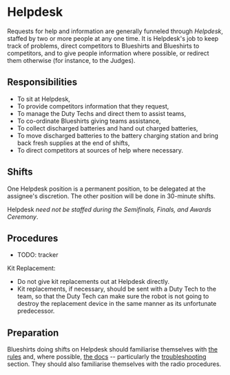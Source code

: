 Helpdesk
========

Requests for help and information are generally funneled through *Helpdesk*,
staffed by two or more people at any one time. It is Helpdesk's job to keep
track of problems, direct competitors to Blueshirts and Blueshirts to
competitors, and to give people information where possible, or redirect them
otherwise (for instance, to the Judges).

Responsibilities
----------------

* To sit at Helpdesk,
* To provide competitors information that they request,
* To manage the Duty Techs and direct them to assist teams,
* To co-ordinate Blueshirts giving teams assistance,
* To collect discharged batteries and hand out charged batteries,
* To move discharged batteries to the battery charging station and bring back
  fresh supplies at the end of shifts,
* To direct competitors at sources of help where necessary.

Shifts
------

One Helpdesk position is a permanent position, to be delegated at
the assignee's discretion. The other position will be done in
30-minute shifts.

Helpdesk *need not be staffed during the Semifinals, Finals, and
Awards Ceremony*.

Procedures
----------

* TODO: tracker

Kit Replacement:

* Do not give kit replacements out at Helpdesk directly.
* Kit replacements, if necessary, should be sent with a Duty Tech
  to the team, so that the Duty Tech can make sure the robot is not
  going to destroy the replacement device in the same manner as its
  unfortunate predecessor.

Preparation
-----------

Blueshirts doing shifts on Helpdesk should familiarise themselves
with [the rules](https://www.studentrobotics.org/docs/rules) and,
where possible, [the docs](https://www.studentrobotics.org/docs)
-- particularly the
[troubleshooting](https://www.studentrobotics.org/docs/troubleshooting)
section. They should also familiarise themselves with the radio procedures.

